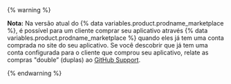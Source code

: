 {% warning %}

**Nota:** Na versão atual do {% data variables.product.prodname_marketplace %}, é possível para um cliente comprar seu aplicativo através {% data variables.product.prodname_marketplace %} quando eles já tem uma conta comprada no site do seu aplicativo. Se você descobrir que já tem uma conta configurada para o cliente que comprou seu aplicativo, relate as compras "double” (duplas) ao [GitHub Support](https://github.com/contact).

{% endwarning %}
